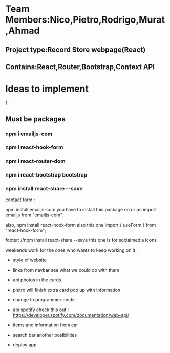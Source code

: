 # Team Members:Nico,Pietro,Rodrigo,Murat,Ahmad

## Project type:Record Store webpage(React)

## Contains:React,Router,Bootstrap,Context API

# Ideas to implement

1-

## Must be packages

### npm i emailjs-com

### npm i react-hook-form

### npm i react-router-dom

### npm i react-bootstrap bootstrap

### npm install react-share --save

contact form :

npm install emailjs-com you have to install this package on ur pc
import emailjs from "emailjs-com";

also, npm install react-hook-form also this one
import { useForm } from "react-hook-form";

footer: //npm install react-share --save this one is for socialmedia icons

weekends work for the ones who wants to keep working on it :

- style of website

- links from navbar see what we could do with them

- api photos in the cards

- pietro will finish extra card pop up with information

- change to programmer mode

- api spotify check this out : https://developer.spotify.com/documentation/web-api/

- items and information from car

- search bar another posibilities

- deploy app
